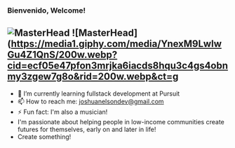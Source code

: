 ### Bienvenido, Welcome!
![MasterHead](https://media1.giphy.com/media/YnexM9LwlwGu4Z1QnS/200w.webp?cid=ecf05e47pfon3mrjka6iacds8hqu3c4gs4obnmy3zgew7g8o&rid=200w.webp&ct=g)
![MasterHead](https://media1.giphy.com/media/YnexM9LwlwGu4Z1QnS/200w.webp?cid=ecf05e47pfon3mrjka6iacds8hqu3c4gs4obnmy3zgew7g8o&rid=200w.webp&ct=g
---
<!--
**joshuanelsondev/joshuanelsondev** is a ✨ _special_ ✨ repository because its `README.md` (this file) appears on your GitHub profile.

Here are some ideas to get you started:

- 🔭 I’m currently working on ...
- 🌱 I’m currently learning ...
- 👯 I’m looking to collaborate on ...
- 🤔 I’m looking for help with ...
- 💬 Ask me about ...
- 📫 How to reach me: ...
- 😄 Pronouns: ...
- ⚡ Fun fact: ...
-->
- 🔭 I’m currently learning fullstack development at Pursuit
- 📫 How to reach me: joshuanelsondev@gmail.com
- ⚡ Fun fact: I'm also a musician! 
- I'm passionate about helping people in low-income communities create futures for themselves, early on and later in life!
- Create something!
